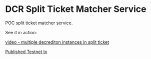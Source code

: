 # DCR Split Ticket Matcher Service

POC split ticket matcher service.

See it in action:

[video - multiple decrediton instances in split ticket](https://streamable.com/qnfsm)

[Published Testnet tx](https://testnet.dcrdata.org/tx/3fef0f86d50e2f334ee10e3547ad24c2cac46b1439f1bd40ce764f07f0422cd8)
